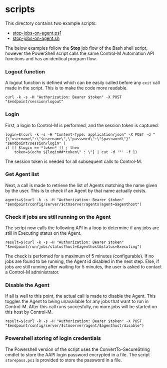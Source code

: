 # scripts

This directory contains two example scripts:
* [stop-jobs-on-agent.ps1](./stop-jobs-on-agent.ps1)
* [stop-jobs-on-agent.sh](./stop-jobs-on-agent.sh)

The below examples follow the **Stop** job flow of the Bash shell script, 
however the PowerShell script calls the same Control-M Automation API functions 
and has an identical program flow.

### Logout function
A logout function is defined which can be easily called before any `exit` call
made in the script. This is to make the code more readable.
```
curl -k -s -H "Authorization: Bearer $token" -X POST "$endpoint/session/logout"
```

### Login
First, a login to Control-M is performed, and the session token is captured:
```
login=$(curl -k -s -H "Content-Type: application/json" -X POST -d "{\"username\":\"$username\",\"password\":\"$password\"}" "$endpoint/session/login" )
if [[ $login == *token* ]] ; then
	token=$(echo ${login##*token\" : \"} | cut -d '"' -f 1)
```

The session token is needed for all subsequent calls to Control-M.

### Get Agent list
Next, a call is made to retrieve the list of Agents matching the name given by 
the user. This is to check if an Agent by that name actually exists.
```
agents=$(curl -k -s -H "Authorization: Bearer $token" "$endpoint/config/server/$ctmserver/agents?agent=$agenthost")
```


### Check if jobs are still running on the Agent
The script now calls the following API in a loop to determine if any jobs are 
still in Executing status on the Agent. 
```
result=$(curl -k -s -H "Authorization: Bearer $token" "$endpoint/run/jobs/status?host=$agenthost&status=Executing")
```
The check is perfomed for a maximum of 5 minutes (configurable). If no jobs are 
found to be running, the Agent id disabled in the next step. Else, if jobs are
still running after waiting for 5 minutes, the user is asked to contact a 
Control-M administrator.


### Disable the Agent
If all is well to this point, the actual call is made to disable the Agent. 
This toggles the Agent to being unavailable for any jobs that want to run in 
Control-M. After this call runs succesfully, no more jobs will be started on
this host by Control-M.
```
result=$(curl -k -s -H "Authorization: Bearer $token" -X POST "$endpoint/config/server/$ctmserver/agent/$agenthost/disable")
```


### Powershell storing of login credentials

The Powershell version of the script uses the ConvertTo-SecureString cmdlet 
to store the AAPI login password encrypted in a file.  The script `storepass.ps1`
is provided to store the password in a file.
